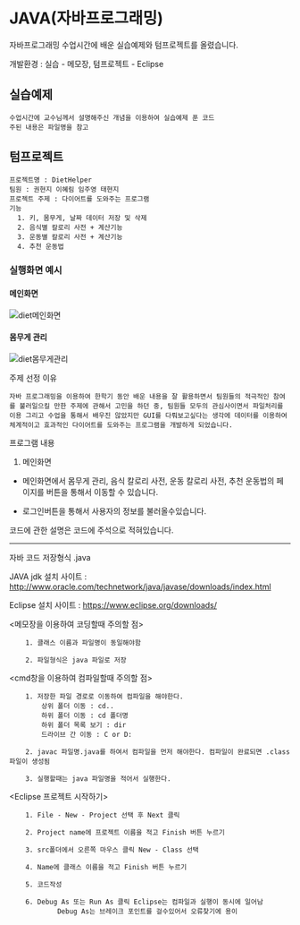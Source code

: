 # JAVA(자바프로그래밍)

자바프로그래밍 수업시간에 배운 실습예제와 텀프로젝트를 올렸습니다.

개발환경 : 실습 - 메모장, 텀프로젝트 - Eclipse


## 실습예제

    수업시간에 교수님께서 설명해주신 개념을 이용하여 실습예제 푼 코드
    주된 내용은 파일명을 참고

    
## 텀프로젝트

    프로젝트명 : DietHelper
    팀원 : 권현지 이혜림 임주영 태현지
    프로젝트 주제 : 다이어트를 도와주는 프로그램
    기능
      1. 키, 몸무게, 날짜 데이터 저장 및 삭제
      2. 음식별 칼로리 사전 + 계산기능
      3. 운동별 칼로리 사전 + 계산기능
      4. 추천 운동법
      
### **실행화면 예시**

#### 메인화면

![diet메인화면](https://user-images.githubusercontent.com/45057466/97435772-416cb780-1964-11eb-9107-5890f643d45b.png)


#### 몸무게 관리

![diet몸무게관리](https://user-images.githubusercontent.com/45057466/97435777-43367b00-1964-11eb-8ad1-fa11b9dea991.png)


주제 선정 이유
    
    자바 프로그래밍을 이용하여 한학기 동안 배운 내용을 잘 활용하면서 팀원들의 적극적인 참여를 불러일으킬 만한 주제에 관해서 고민을 하던 중, 팀원들 모두의 관심사이면서 파일처리를 이용 그리고 수업을 통해서 배우진 않았지만 GUI를 다뤄보고싶다는 생각에 데이터를 이용하여 체계적이고 효과적인 다이어트를 도와주는 프로그램을 개발하게 되었습니다.


프로그램 내용

 1. 메인화면
 
 - 메인화면에서 몸무게 관리, 음식 칼로리 사전, 운동 칼로리 사전, 추천 운동법의 페이지를 버튼을 통해서 이동할 수 있습니다. 
 
 - 로그인버튼을 통해서 사용자의 정보를 불러올수있습니다.
    

코드에 관한 설명은 코드에 주석으로 적혀있습니다.


      
      






-------------------------------------------------------------------------------------------------


자바 코드 저장형식 .java

JAVA jdk 설치 사이트 : http://www.oracle.com/technetwork/java/javase/downloads/index.html

Eclipse 설치 사이트 : https://www.eclipse.org/downloads/

<메모장을 이용하여 코딩할때 주의할 점>
    
        1. 클래스 이름과 파일명이 동일해야함
        
        2. 파일형식은 java 파일로 저장


<cmd창을 이용하여 컴파일할때 주의할 점>

        1. 저장한 파일 경로로 이동하여 컴파일을 해야한다.
            상위 폴더 이동 : cd..
            하위 폴더 이동 : cd 폴더명
            하위 폴더 목록 보기 : dir
            드라이브 간 이동 : C or D:

        2. javac 파일명.java를 하여서 컴파일을 먼저 해야한다. 컴파일이 완료되면 .class파일이 생성됨

        3. 실행할때는 java 파일명을 적어서 실행한다.
        
 <Eclipse 프로젝트 시작하기>
        
        1. File - New - Project 선택 후 Next 클릭
        
        2. Project name에 프로젝트 이름을 적고 Finish 버튼 누르기
        
        3. src폴더에서 오른쪽 마우스 클릭 New - Class 선택
        
        4. Name에 클래스 이름을 적고 Finish 버튼 누르기
        
        5. 코드작성
        
        6. Debug As 또는 Run As 클릭 Eclipse는 컴파일과 실행이 동시에 일어남 
                Debug As는 브레이크 포인트를 걸수있어서 오류찾기에 용이
 
       

 

